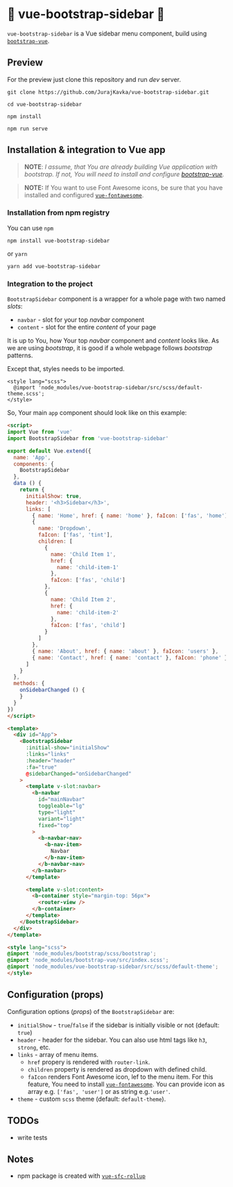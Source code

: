 # :bookmark_tabs: vue-bootstrap-sidebar :bookmark_tabs:

`vue-bootstrap-sidebar` is a Vue sidebar menu component, build using [`bootstrap-vue`](https://bootstrap-vue.js.org/).

## Preview
For the preview just clone this repository and run *dev* server.
```
git clone https://github.com/JurajKavka/vue-bootstrap-sidebar.git
```
```
cd vue-bootstrap-sidebar
```
```
npm install
```
```
npm run serve
```
## Installation & integration to Vue app
> **NOTE**: *I assume, that You are already building Vue application with bootstrap. If not, You will need to install and configure [bootstrap-vue](https://bootstrap-vue.js.org/docs).*

> **NOTE:** If You want to use Font Awesome icons, be sure that you have installed and configured [`vue-fontawesome`](https://github.com/FortAwesome/vue-fontawesome).

### Installation from npm registry
You can use `npm`
```
npm install vue-bootstrap-sidebar
```
or `yarn`
```
yarn add vue-bootstrap-sidebar
```

### Integration to  the project

`BootstrapSidebar` component is a wrapper for a whole page with two named *slots*:

  - `navbar` - slot for your top *navbar* component
  - `content` - slot for the entire *content* of your page

It is up to You, how Your top *navbar* component and *content* looks like. As we are using *bootstrap*, it is good if a whole webpage follows *bootstrap* patterns.

Except that, styles needs to be imported.

```
<style lang="scss">
  @import 'node_modules/vue-bootstrap-sidebar/src/scss/default-theme.scss';
</style>
```

So, Your main `app` component should look like on this example:

```html
<script>
import Vue from 'vue'
import BootstrapSidebar from 'vue-bootstrap-sidebar'

export default Vue.extend({
  name: 'App',
  components: {
    BootstrapSidebar
  },
  data () {
    return {
      initialShow: true,
      header: '<h3>Sidebar</h3>',
      links: [
        { name: 'Home', href: { name: 'home' }, faIcon: ['fas', 'home'] },
        {
          name: 'Dropdown',
          faIcon: ['fas', 'tint'],
          children: [
            {
              name: 'Child Item 1',
              href: {
                name: 'child-item-1'
              },
              faIcon: ['fas', 'child']
            },
            {
              name: 'Child Item 2',
              href: {
                name: 'child-item-2'
              },
              faIcon: ['fas', 'child']
            }
          ]
        },
        { name: 'About', href: { name: 'about' }, faIcon: 'users' },
        { name: 'Contact', href: { name: 'contact' }, faIcon: 'phone' }
      ]
    }
  },
  methods: {
    onSidebarChanged () {
    }
  }
})
</script>

<template>
  <div id="App">
    <BootstrapSidebar
      :initial-show="initialShow"
      :links="links"
      :header="header"
      :fa="true"
      @sidebarChanged="onSidebarChanged"
    >
      <template v-slot:navbar>
        <b-navbar
          id="mainNavbar"
          toggleable="lg"
          type="light"
          variant="light"
          fixed="top"
        >
          <b-navbar-nav>
            <b-nav-item>
              Navbar
            </b-nav-item>
          </b-navbar-nav>
        </b-navbar>
      </template>

      <template v-slot:content>
        <b-container style="margin-top: 56px">
          <router-view />
        </b-container>
      </template>
    </BootstrapSidebar>
  </div>
</template>

<style lang="scss">
@import 'node_modules/bootstrap/scss/bootstrap';
@import 'node_modules/bootstrap-vue/src/index.scss';
@import 'node_modules/vue-bootstrap-sidebar/src/scss/default-theme';
</style>

```

## Configuration (props)

Configuration options (*props*) of the `BootstrapSidebar` are:

  - `initialShow` - `true`/`false` if the sidebar is initially visible or not (default: `true`)
  - `header` - header for the sidebar. You can also use html tags like `h3`, `strong`, etc.
  - `links` - array of menu items.
    - `href` propery is rendered with `router-link`.
    - `children` property is rendered as dropdown with defined child.
    - `faIcon` renders Font Awesome icon, lef to the menu item. For this feature, You need to install [`vue-fontawesome`](https://github.com/FortAwesome/vue-fontawesome). You can provide icon as array e.g. `['fas', 'user']` or as string e.g.`'user'`.
  - `theme` - custom `scss` theme (default: `default-theme`).

## TODOs
- write tests

## Notes
- npm package is created with [`vue-sfc-rollup`](https://www.npmjs.com/package/vue-sfc-rollup)
